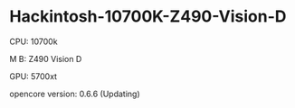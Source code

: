 # Hackintosh-10700K-Z490-Vision-D

CPU: 10700k

M B: Z490 Vision D

GPU: 5700xt

opencore version: 0.6.6 (Updating)
